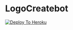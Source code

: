 # LogoCreatebot

[![Deploy To Heroku](https://www.herokucdn.com/deploy/button.svg)](https://heroku.com/deploy?template=https://github.com/lakshan17/LogoCreatebot)
